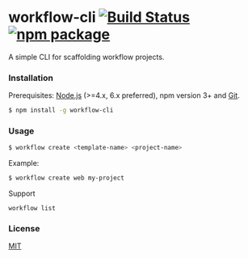 # workflow-cli [![Build Status](https://img.shields.io/circleci/project/webkong/workflow-cli/master.svg)](https://circleci.com/gh/webkong/workflow-cli) [![npm package](https://img.shields.io/npm/v/workflow-cli.svg)](https://www.npmjs.com/package/workflow-cli)

A simple CLI for scaffolding workflow projects.

### Installation

Prerequisites: [Node.js](https://nodejs.org/en/) (>=4.x, 6.x preferred), npm version 3+ and [Git](https://git-scm.com/).

``` bash
$ npm install -g workflow-cli
```

### Usage

``` bash
$ workflow create <template-name> <project-name>
```

Example:

``` bash
$ workflow create web my-project
```

Support
```
workflow list
```


### License

[MIT](http://opensource.org/licenses/MIT)
